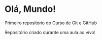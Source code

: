 # Olá, Mundo!
 Primeiro repositorio do Curso de Git e GitHub

 Repositório criado durante uma aula ao vivo!

 
